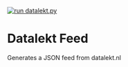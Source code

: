 [![run datalekt.py](https://github.com/Gertje823/datalekt-feed/actions/workflows/actions.yml/badge.svg)](https://github.com/Gertje823/datalekt-feed/actions/workflows/actions.yml)
# Datalekt Feed
Generates a JSON feed from datalekt.nl

